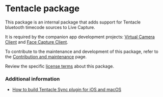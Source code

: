 # Tentacle package

This package is an internal package that adds support for Tentacle bluetooth timecode sources to Live Capture.

It is required by the companion app development projects: [Virtual Camera Client](../../CompanionApps/VirtualCamera/VirtualCameraClient) and [Face Capture Client](../../CompanionApps/FaceCapture/FaceCaptureClient).

To contribute to the maintenance and development of this package, refer to the [Contribution and maintenance](../../CONTRIBUTING.md) page.

Review the specific [license terms](LICENSE.md) about this package.

### Additional information

* [How to build Tentacle Sync plugin for iOS and macOS](Native~/Apple/TentaclePlugin/README.md)
